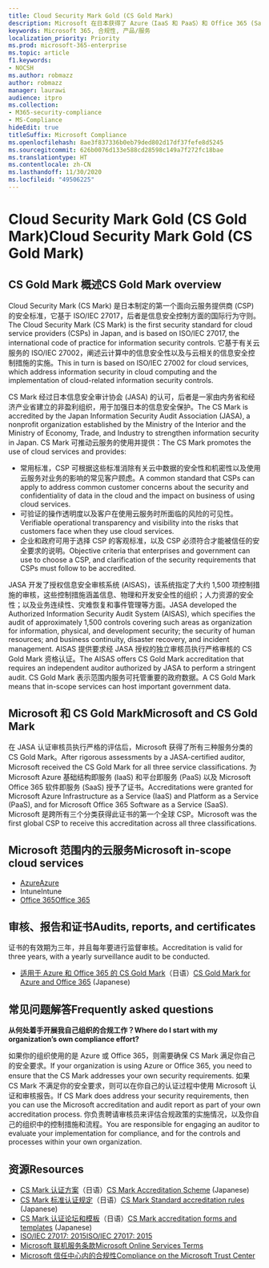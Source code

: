 ```yaml
---
title: Cloud Security Mark Gold (CS Gold Mark)
description: Microsoft 在日本获得了 Azure（IaaS 和 PaaS）和 Office 365 (SaaS) 的 CS Gold Mark。
keywords: Microsoft 365, 合规性, 产品/服务
localization_priority: Priority
ms.prod: microsoft-365-enterprise
ms.topic: article
f1.keywords:
- NOCSH
ms.author: robmazz
author: robmazz
manager: laurawi
audience: itpro
ms.collection:
- M365-security-compliance
- MS-Compliance
hideEdit: true
titleSuffix: Microsoft Compliance
ms.openlocfilehash: 8ae3f837336b0eb79ded802d17df37fefe8d5245
ms.sourcegitcommit: 626b0076d133e588cd28598c149a7f272fc18bae
ms.translationtype: HT
ms.contentlocale: zh-CN
ms.lasthandoff: 11/30/2020
ms.locfileid: "49506225"
---
```

# <a name="cloud-security-mark-gold-cs-gold-mark"></a><span data-ttu-id="ca3fe-104">Cloud Security Mark Gold (CS Gold Mark)</span><span class="sxs-lookup"><span data-stu-id="ca3fe-104">Cloud Security Mark Gold (CS Gold Mark)</span></span>

## <a name="cs-gold-mark-overview"></a><span data-ttu-id="ca3fe-105">CS Gold Mark 概述</span><span class="sxs-lookup"><span data-stu-id="ca3fe-105">CS Gold Mark overview</span></span>

<span data-ttu-id="ca3fe-106">Cloud Security Mark (CS Mark) 是日本制定的第一个面向云服务提供商 (CSP) 的安全标准，它基于 ISO/IEC 27017，后者是信息安全控制方面的国际行为守则。</span><span class="sxs-lookup"><span data-stu-id="ca3fe-106">The Cloud Security Mark (CS Mark) is the first security standard for cloud service providers (CSPs) in Japan, and is based on ISO/IEC 27017, the international code of practice for information security controls.</span></span> <span data-ttu-id="ca3fe-107">它基于有关云服务的 ISO/IEC 27002，阐述云计算中的信息安全性以及与云相关的信息安全控制措施的实施。</span><span class="sxs-lookup"><span data-stu-id="ca3fe-107">This in turn is based on ISO/IEC 27002 for cloud services, which address information security in cloud computing and the implementation of cloud-related information security controls.</span></span>

<span data-ttu-id="ca3fe-108">CS Mark 经过日本信息安全审计协会 (JASA) 的认可，后者是一家由内务省和经济产业省建立的非盈利组织，用于加强日本的信息安全保护。</span><span class="sxs-lookup"><span data-stu-id="ca3fe-108">The CS Mark is accredited by the Japan Information Security Audit Association (JASA), a nonprofit organization established by the Ministry of the Interior and the Ministry of Economy, Trade, and Industry to strengthen information security in Japan.</span></span> <span data-ttu-id="ca3fe-109">CS Mark 可推动云服务的使用并提供：</span><span class="sxs-lookup"><span data-stu-id="ca3fe-109">The CS Mark promotes the use of cloud services and provides:</span></span>

- <span data-ttu-id="ca3fe-110">常用标准，CSP 可根据这些标准消除有关云中数据的安全性和机密性以及使用云服务对业务的影响的常见客户顾虑。</span><span class="sxs-lookup"><span data-stu-id="ca3fe-110">A common standard that CSPs can apply to address common customer concerns about the security and confidentiality of data in the cloud and the impact on business of using cloud services.</span></span>
- <span data-ttu-id="ca3fe-111">可验证的操作透明度以及客户在使用云服务时所面临的风险的可见性。</span><span class="sxs-lookup"><span data-stu-id="ca3fe-111">Verifiable operational transparency and visibility into the risks that customers face when they use cloud services.</span></span>
- <span data-ttu-id="ca3fe-112">企业和政府可用于选择 CSP 的客观标准，以及 CSP 必须符合才能被信任的安全要求的说明。</span><span class="sxs-lookup"><span data-stu-id="ca3fe-112">Objective criteria that enterprises and government can use to choose a CSP, and clarification of the security requirements that CSPs must follow to be accredited.</span></span>

<span data-ttu-id="ca3fe-113">JASA 开发了授权信息安全审核系统 (AISAS)，该系统指定了大约 1,500 项控制措施的审核，这些控制措施涵盖信息、物理和开发安全性的组织；人力资源的安全性；以及业务连续性、灾难恢复和事件管理等方面。</span><span class="sxs-lookup"><span data-stu-id="ca3fe-113">JASA developed the Authorized Information Security Audit System (AISAS), which specifies the audit of approximately 1,500 controls covering such areas as organization for information, physical, and development security; the security of human resources; and business continuity, disaster recovery, and incident management.</span></span> <span data-ttu-id="ca3fe-114">AISAS 提供要求经 JASA 授权的独立审核员执行严格审核的 CS Gold Mark 资格认证。</span><span class="sxs-lookup"><span data-stu-id="ca3fe-114">The AISAS offers CS Gold Mark accreditation that requires an independent auditor authorized by JASA to perform a stringent audit.</span></span> <span data-ttu-id="ca3fe-115">CS Gold Mark 表示范围内服务可托管重要的政府数据。</span><span class="sxs-lookup"><span data-stu-id="ca3fe-115">A CS Gold Mark means that in-scope services can host important government data.</span></span>

## <a name="microsoft-and-cs-gold-mark"></a><span data-ttu-id="ca3fe-116">Microsoft 和 CS Gold Mark</span><span class="sxs-lookup"><span data-stu-id="ca3fe-116">Microsoft and CS Gold Mark</span></span>

<span data-ttu-id="ca3fe-117">在 JASA 认证审核员执行严格的评估后，Microsoft 获得了所有三种服务分类的 CS Gold Mark。</span><span class="sxs-lookup"><span data-stu-id="ca3fe-117">After rigorous assessments by a JASA-certified auditor, Microsoft received the CS Gold Mark for all three service classifications.</span></span> <span data-ttu-id="ca3fe-118">为 Microsoft Azure 基础结构即服务 (IaaS) 和平台即服务 (PaaS) 以及 Microsoft Office 365 软件即服务 (SaaS) 授予了证书。</span><span class="sxs-lookup"><span data-stu-id="ca3fe-118">Accreditations were granted for Microsoft Azure Infrastructure as a Service (IaaS) and Platform as a Service (PaaS), and for Microsoft Office 365 Software as a Service (SaaS).</span></span> <span data-ttu-id="ca3fe-119">Microsoft 是跨所有三个分类获得此证书的第一个全球 CSP。</span><span class="sxs-lookup"><span data-stu-id="ca3fe-119">Microsoft was the first global CSP to receive this accreditation across all three classifications.</span></span>

## <a name="microsoft-in-scope-cloud-services"></a><span data-ttu-id="ca3fe-120">Microsoft 范围内的云服务</span><span class="sxs-lookup"><span data-stu-id="ca3fe-120">Microsoft in-scope cloud services</span></span>

- [<span data-ttu-id="ca3fe-121">Azure</span><span class="sxs-lookup"><span data-stu-id="ca3fe-121">Azure</span></span>](https://aka.ms/AzureCompliance)
- <span data-ttu-id="ca3fe-122">Intune</span><span class="sxs-lookup"><span data-stu-id="ca3fe-122">Intune</span></span>
- [<span data-ttu-id="ca3fe-123">Office 365</span><span class="sxs-lookup"><span data-stu-id="ca3fe-123">Office 365</span></span>](https://go.microsoft.com/fwlink/p/?LinkID=2077751)

## <a name="audits-reports-and-certificates"></a><span data-ttu-id="ca3fe-124">审核、报告和证书</span><span class="sxs-lookup"><span data-stu-id="ca3fe-124">Audits, reports, and certificates</span></span>

<span data-ttu-id="ca3fe-125">证书的有效期为三年，并且每年要进行监督审核。</span><span class="sxs-lookup"><span data-stu-id="ca3fe-125">Accreditation is valid for three years, with a yearly surveillance audit to be conducted.</span></span>

- <span data-ttu-id="ca3fe-126">[适用于 Azure 和 Office 365 的 CS Gold Mark](https://jcispa.jasa.jp/cs_mark_co/cs_gold_mark_co/)（日语）</span><span class="sxs-lookup"><span data-stu-id="ca3fe-126">[CS Gold Mark for Azure and Office 365](https://jcispa.jasa.jp/cs_mark_co/cs_gold_mark_co/) (Japanese)</span></span>

## <a name="frequently-asked-questions"></a><span data-ttu-id="ca3fe-127">常见问题解答</span><span class="sxs-lookup"><span data-stu-id="ca3fe-127">Frequently asked questions</span></span>

<span data-ttu-id="ca3fe-128">**从何处着手开展我自己组织的合规工作？**</span><span class="sxs-lookup"><span data-stu-id="ca3fe-128">**Where do I start with my organization’s own compliance effort?**</span></span>

<span data-ttu-id="ca3fe-129">如果你的组织使用的是 Azure 或 Office 365，则需要确保 CS Mark 满足你自己的安全要求。</span><span class="sxs-lookup"><span data-stu-id="ca3fe-129">If your organization is using Azure or Office 365, you need to ensure that the CS Mark addresses your own security requirements.</span></span> <span data-ttu-id="ca3fe-130">如果 CS Mark 不满足你的安全要求，则可以在你自己的认证过程中使用 Microsoft 认证和审核报告。</span><span class="sxs-lookup"><span data-stu-id="ca3fe-130">If CS Mark does address your security requirements, then you can use the Microsoft accreditation and audit report as part of your own accreditation process.</span></span> <span data-ttu-id="ca3fe-131">你负责聘请审核员来评估合规政策的实施情况，以及你自己的组织中的控制措施和流程。</span><span class="sxs-lookup"><span data-stu-id="ca3fe-131">You are responsible for engaging an auditor to evaluate your implementation for compliance, and for the controls and processes within your own organization.</span></span>

## <a name="resources"></a><span data-ttu-id="ca3fe-132">资源</span><span class="sxs-lookup"><span data-stu-id="ca3fe-132">Resources</span></span>

- <span data-ttu-id="ca3fe-133">[CS Mark 认证方案](https://jcispa.jasa.jp/cloud_security/)（日语）</span><span class="sxs-lookup"><span data-stu-id="ca3fe-133">[CS Mark Accreditation Scheme](https://jcispa.jasa.jp/cloud_security/) (Japanese)</span></span>
- <span data-ttu-id="ca3fe-134">[CS Mark 标准认证规定](https://jcispa.jasa.jp/cloud_security/jcispa_regulation/)（日语）</span><span class="sxs-lookup"><span data-stu-id="ca3fe-134">[CS Mark Standard accreditation rules](https://jcispa.jasa.jp/cloud_security/jcispa_regulation/) (Japanese)</span></span>
- <span data-ttu-id="ca3fe-135">[CS Mark 认证论坛和模板](https://jcispa.jasa.jp/cloud_security/jcispa_regulation_form/)（日语）</span><span class="sxs-lookup"><span data-stu-id="ca3fe-135">[CS Mark accreditation forms and templates](https://jcispa.jasa.jp/cloud_security/jcispa_regulation_form/) (Japanese)</span></span>
- [<span data-ttu-id="ca3fe-136">ISO/IEC 27017: 2015</span><span class="sxs-lookup"><span data-stu-id="ca3fe-136">ISO/IEC 27017: 2015</span></span>](https://www.iso.org/iso/home/store/catalogue_tc/catalogue_detail.htm?csnumber=43757)
- [<span data-ttu-id="ca3fe-137">Microsoft 联机服务条款</span><span class="sxs-lookup"><span data-stu-id="ca3fe-137">Microsoft Online Services Terms</span></span>](https://aka.ms/Online-Services-Terms)
- [<span data-ttu-id="ca3fe-138">Microsoft 信任中心内的合规性</span><span class="sxs-lookup"><span data-stu-id="ca3fe-138">Compliance on the Microsoft Trust Center</span></span>](https://www.microsoft.com/trust-center/compliance/compliance-overview)
